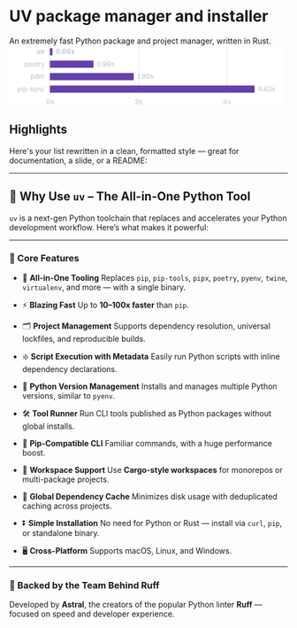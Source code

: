 # UV package manager and installer
An extremely fast Python package and project manager, written in Rust.
![image](image.png)

## Highlights
Here's your list rewritten in a clean, formatted style — great for documentation, a slide, or a README:

---

## 🚀 Why Use `uv` – The All-in-One Python Tool

`uv` is a next-gen Python toolchain that replaces and accelerates your Python development workflow. Here’s what makes it powerful:

---

### 🌟 Core Features

* 🚀 **All-in-One Tooling**
  Replaces `pip`, `pip-tools`, `pipx`, `poetry`, `pyenv`, `twine`, `virtualenv`, and more — with a single binary.

* ⚡ **Blazing Fast**
  Up to **10–100x faster** than `pip`.

* 🗂️ **Project Management**
  Supports dependency resolution, universal lockfiles, and reproducible builds.

* ❇️ **Script Execution with Metadata**
  Easily run Python scripts with inline dependency declarations.

* 🐍 **Python Version Management**
  Installs and manages multiple Python versions, similar to `pyenv`.

* 🛠️ **Tool Runner**
  Run CLI tools published as Python packages without global installs.

* 🔩 **Pip-Compatible CLI**
  Familiar commands, with a huge performance boost.
* 🏢 **Workspace Support**
  Use **Cargo-style workspaces** for monorepos or multi-package projects.
* 💾 **Global Dependency Cache**
  Minimizes disk usage with deduplicated caching across projects.
* ⏬ **Simple Installation**
  No need for Python or Rust — install via `curl`, `pip`, or standalone binary.
* 🖥️ **Cross-Platform**
  Supports macOS, Linux, and Windows.
---

### 🔧 Backed by the Team Behind Ruff

Developed by **Astral**, the creators of the popular Python linter **Ruff** — focused on speed and developer experience.



